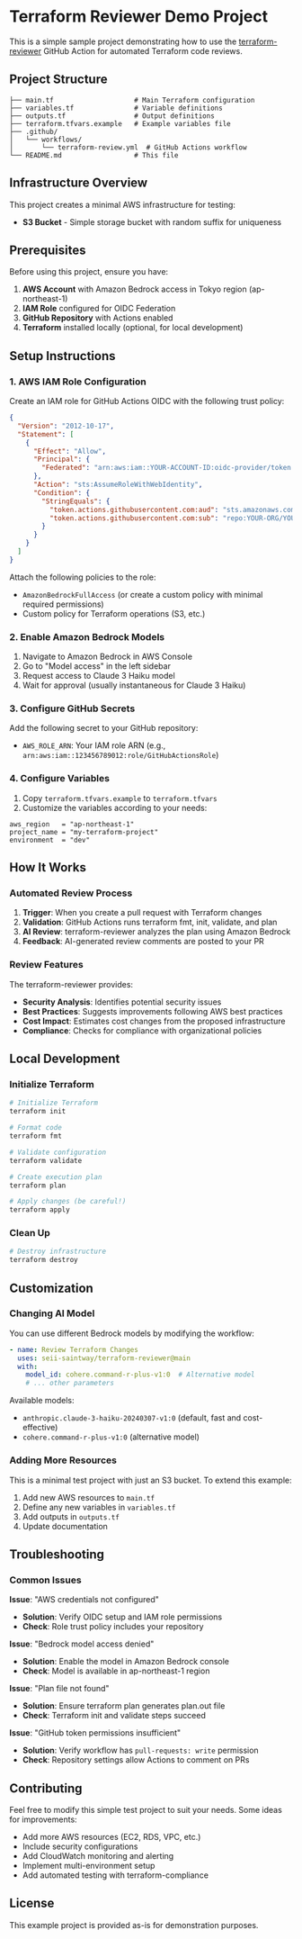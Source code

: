 # Terraform Reviewer Demo Project

This is a simple sample project demonstrating how to use the [terraform-reviewer](https://github.com/seii-saintway/terraform-reviewer) GitHub Action for automated Terraform code reviews.

## Project Structure

```
├── main.tf                    # Main Terraform configuration
├── variables.tf               # Variable definitions
├── outputs.tf                 # Output definitions
├── terraform.tfvars.example   # Example variables file
├── .github/
│   └── workflows/
│       └── terraform-review.yml  # GitHub Actions workflow
└── README.md                  # This file
```

## Infrastructure Overview

This project creates a minimal AWS infrastructure for testing:

- **S3 Bucket** - Simple storage bucket with random suffix for uniqueness

## Prerequisites

Before using this project, ensure you have:

1. **AWS Account** with Amazon Bedrock access in Tokyo region (ap-northeast-1)
2. **IAM Role** configured for OIDC Federation
3. **GitHub Repository** with Actions enabled
4. **Terraform** installed locally (optional, for local development)

## Setup Instructions

### 1. AWS IAM Role Configuration

Create an IAM role for GitHub Actions OIDC with the following trust policy:

```json
{
  "Version": "2012-10-17",
  "Statement": [
    {
      "Effect": "Allow",
      "Principal": {
        "Federated": "arn:aws:iam::YOUR-ACCOUNT-ID:oidc-provider/token.actions.githubusercontent.com"
      },
      "Action": "sts:AssumeRoleWithWebIdentity",
      "Condition": {
        "StringEquals": {
          "token.actions.githubusercontent.com:aud": "sts.amazonaws.com",
          "token.actions.githubusercontent.com:sub": "repo:YOUR-ORG/YOUR-REPO:ref:refs/heads/main"
        }
      }
    }
  ]
}
```

Attach the following policies to the role:
- `AmazonBedrockFullAccess` (or create a custom policy with minimal required permissions)
- Custom policy for Terraform operations (S3, etc.)

### 2. Enable Amazon Bedrock Models

1. Navigate to Amazon Bedrock in AWS Console
2. Go to "Model access" in the left sidebar
3. Request access to Claude 3 Haiku model
4. Wait for approval (usually instantaneous for Claude 3 Haiku)

### 3. Configure GitHub Secrets

Add the following secret to your GitHub repository:

- `AWS_ROLE_ARN`: Your IAM role ARN (e.g., `arn:aws:iam::123456789012:role/GitHubActionsRole`)

### 4. Configure Variables

1. Copy `terraform.tfvars.example` to `terraform.tfvars`
2. Customize the variables according to your needs:

```hcl
aws_region   = "ap-northeast-1"
project_name = "my-terraform-project"
environment  = "dev"
```

## How It Works

### Automated Review Process

1. **Trigger**: When you create a pull request with Terraform changes
2. **Validation**: GitHub Actions runs terraform fmt, init, validate, and plan
3. **AI Review**: terraform-reviewer analyzes the plan using Amazon Bedrock
4. **Feedback**: AI-generated review comments are posted to your PR

### Review Features

The terraform-reviewer provides:

- **Security Analysis**: Identifies potential security issues
- **Best Practices**: Suggests improvements following AWS best practices
- **Cost Impact**: Estimates cost changes from the proposed infrastructure
- **Compliance**: Checks for compliance with organizational policies

## Local Development

### Initialize Terraform

```bash
# Initialize Terraform
terraform init

# Format code
terraform fmt

# Validate configuration
terraform validate

# Create execution plan
terraform plan

# Apply changes (be careful!)
terraform apply
```

### Clean Up

```bash
# Destroy infrastructure
terraform destroy
```

## Customization

### Changing AI Model

You can use different Bedrock models by modifying the workflow:

```yaml
- name: Review Terraform Changes
  uses: seii-saintway/terraform-reviewer@main
  with:
    model_id: cohere.command-r-plus-v1:0  # Alternative model
    # ... other parameters
```

Available models:
- `anthropic.claude-3-haiku-20240307-v1:0` (default, fast and cost-effective)
- `cohere.command-r-plus-v1:0` (alternative model)

### Adding More Resources

This is a minimal test project with just an S3 bucket. To extend this example:

1. Add new AWS resources to `main.tf` 
2. Define any new variables in `variables.tf`
3. Add outputs in `outputs.tf`
4. Update documentation

## Troubleshooting

### Common Issues

**Issue**: "AWS credentials not configured"
- **Solution**: Verify OIDC setup and IAM role permissions
- **Check**: Role trust policy includes your repository

**Issue**: "Bedrock model access denied"  
- **Solution**: Enable the model in Amazon Bedrock console
- **Check**: Model is available in ap-northeast-1 region

**Issue**: "Plan file not found"
- **Solution**: Ensure terraform plan generates plan.out file
- **Check**: Terraform init and validate steps succeed

**Issue**: "GitHub token permissions insufficient"
- **Solution**: Verify workflow has `pull-requests: write` permission
- **Check**: Repository settings allow Actions to comment on PRs

## Contributing

Feel free to modify this simple test project to suit your needs. Some ideas for improvements:

- Add more AWS resources (EC2, RDS, VPC, etc.)
- Include security configurations
- Add CloudWatch monitoring and alerting
- Implement multi-environment setup
- Add automated testing with terraform-compliance

## License

This example project is provided as-is for demonstration purposes.